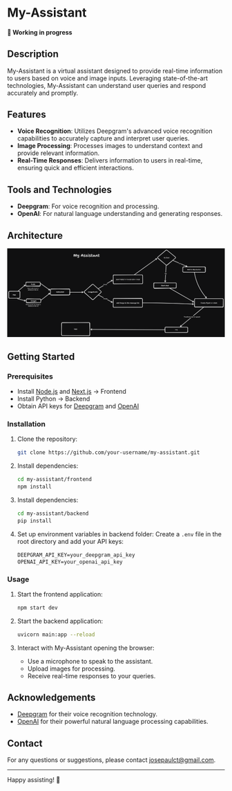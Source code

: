 # My-Assistant
#### 🚨 Working in progress 

## Description

My-Assistant is a virtual assistant designed to provide real-time information to users based on voice and image inputs. Leveraging state-of-the-art technologies, My-Assistant can understand user queries and respond accurately and promptly.

## Features

- **Voice Recognition**: Utilizes Deepgram's advanced voice recognition capabilities to accurately capture and interpret user queries.
- **Image Processing**: Processes images to understand context and provide relevant information.
- **Real-Time Responses**: Delivers information to users in real-time, ensuring quick and efficient interactions.

## Tools and Technologies

- **Deepgram**: For voice recognition and processing.
- **OpenAI**: For natural language understanding and generating responses.

## Architecture

![My-Assistant Architecture](my-assistant.png)

## Getting Started

### Prerequisites

- Install [Node.js](https://nodejs.org/) and [Next.js](https://nextjs.org/) -> Frontend 
- Install Python -> Backend
- Obtain API keys for [Deepgram](https://deepgram.com/) and [OpenAI](https://openai.com/)

### Installation

1. Clone the repository:
    ```bash
    git clone https://github.com/your-username/my-assistant.git
    ```

2. Install dependencies:
    ```bash
    cd my-assistant/frontend
    npm install
    ```

3. Install dependencies:
    ```bash
    cd my-assistant/backend
    pip install
    ```

4. Set up environment variables in backend folder:
    Create a `.env` file in the root directory and add your API keys:
    ```
    DEEPGRAM_API_KEY=your_deepgram_api_key
    OPENAI_API_KEY=your_openai_api_key
    ```

### Usage

1. Start the frontend application:
    ```bash
    npm start dev
    ```

2. Start the backend application:
    ```bash
    uvicorn main:app --reload
    ```

2. Interact with My-Assistant opening the browser:
    - Use a microphone to speak to the assistant.
    - Upload images for processing.
    - Receive real-time responses to your queries.

## Acknowledgements

- [Deepgram](https://deepgram.com/) for their voice recognition technology.
- [OpenAI](https://openai.com/) for their powerful natural language processing capabilities.

## Contact

For any questions or suggestions, please contact [josepaulct@gmail.com](mailto:josepaulct@gmail.com).

---

Happy assisting! 🚀
